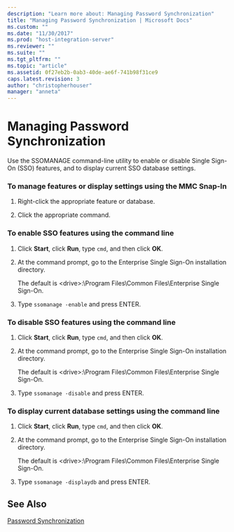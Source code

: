 ```yaml
---
description: "Learn more about: Managing Password Synchronization"
title: "Managing Password Synchronization | Microsoft Docs"
ms.custom: ""
ms.date: "11/30/2017"
ms.prod: "host-integration-server"
ms.reviewer: ""
ms.suite: ""
ms.tgt_pltfrm: ""
ms.topic: "article"
ms.assetid: 0f27eb2b-0ab3-40de-ae6f-741b98f31ce9
caps.latest.revision: 3
author: "christopherhouser"
manager: "anneta"
---
```

# Managing Password Synchronization
Use the SSOMANAGE command-line utility to enable or disable Single Sign-On (SSO) features, and to display current SSO database settings.  
  
### To manage features or display settings using the MMC Snap-In  
  
1.  Right-click the appropriate feature or database.  
  
2.  Click the appropriate command.  
  
### To enable SSO features using the command line  
  
1.  Click **Start**, click **Run**, type `cmd`, and then click **OK**.  
  
2.  At the command prompt, go to the Enterprise Single Sign-On installation directory.  
  
     The default is \<drive>:\Program Files\Common Files\Enterprise Single Sign-On.  
  
3.  Type `ssomanage -enable` and press ENTER.  
  
### To disable SSO features using the command line  
  
1.  Click **Start**, click **Run**, type `cmd`, and then click **OK**.  
  
2.  At the command prompt, go to the Enterprise Single Sign-On installation directory.  
  
     The default is \<drive>:\Program Files\Common Files\Enterprise Single Sign-On.  
  
3.  Type `ssomanage -disable` and press ENTER.  
  
### To display current database settings using the command line  
  
1.  Click **Start**, click **Run**, type `cmd`, and then click **OK**.  
  
2.  At the command prompt, go to the Enterprise Single Sign-On installation directory.  
  
     The default is \<drive>:\Program Files\Common Files\Enterprise Single Sign-On.  
  
3.  Type `ssomanage -displaydb` and press ENTER.  
  
## See Also  
 [Password Synchronization](../esso/password-synchronization3.md)
